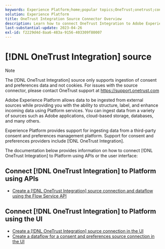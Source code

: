 ```yaml
---
keywords: Experience Platform;home;popular topics;OneTrust;onetrust;consent;consent and preferences;compliance
solution: Experience Platform
title: OneTrust Integration Source Connector Overview
description: Learn how to connect OneTrust Integration to Adobe Experience Platform using APIs or the user interface.
last-substantial-update: 2023-04-26
exl-id: f2229d4d-8aa6-483a-9156-403309f80007
---
```

# [!DNL OneTrust Integration] source

>[!NOTE]
>
>The [!DNL OneTrust Integration] source only supports ingestion of consent and preferences data and not cookies. For issues with the source connector, please contact OneTrust support at https://support.onetrust.com

Adobe Experience Platform allows data to be ingested from external sources while providing you with the ability to structure, label, and enhance incoming data using Platform services. You can ingest data from a variety of sources such as Adobe applications, cloud-based storage, databases, and many others.

Experience Platform provides support for ingesting data from a third-party consent and preferences management platform. Support for consent and preferences providers include [!DNL OneTrust Integration].

The documentation below provides information on how to connect [!DNL OneTrust Integration] to Platform using APIs or the user interface:

## Connect [!DNL OneTrust Integration] to Platform using APIs

- [Create a [!DNL OneTrust Integration] source connection and dataflow using the Flow Service API](../../tutorials/api/create/consent-and-preferences/onetrust.md)

## Connect [!DNL OneTrust Integration] to Platform using the UI

- [Create a [!DNL OneTrust Integration] source connection in the UI](../../tutorials/ui/create/consent-and-preferences/onetrust.md)
- [Create a dataflow for a consent and preferences source connection in the UI](../../tutorials/ui/dataflow/consent-and-preferences.md)
